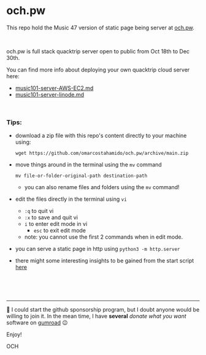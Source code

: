 # och.pw
This repo hold the Music 47 version of static page being server at [och.pw](http://www.och.pw). 

<br>

och.pw is full stack quacktrip server open to public from Oct 18th to Dec 30th.

You can find more info about deploying your own quacktrip cloud server here:

- [music101-server-AWS-EC2.md](https://github.com/omarcostahamido/One-Quick-Solution_Patches/blob/master/Other/music101-server-AWS-EC2.md)
- [music101-server-linode.md](https://github.com/omarcostahamido/One-Quick-Solution_Patches/blob/master/Other/music101-server-linode.md)

<br>

### Tips:

- download a zip file with this repo's content directly to your machine using:

  `wget https://github.com/omarcostahamido/och.pw/archive/main.zip`
- move things around in the terminal using the `mv` command

  `mv file-or-folder-original-path destination-path`
  - you can also rename files and folders using the `mv` command!
- edit the files directly in the terminal using `vi`
  - `:q` to quit vi
  - `:x` to save and quit vi
  - `i` to enter edit mode in vi
    - `esc` to exit edit mode
  - note: you cannot use the first 2 commands when in edit mode.
- you can serve a static page in http using `python3 -m http.server`
- there might some interesting insights to be gained from the start script [here](./EditingServerLinux.md)

<br>
<br>
<br>

---
:thinking: I could start the github sponsorship program, but I doubt anyone would be willing to join it. In the mean time, I have __several__ _donate what you want_ software on [gumroad](https://gumroad.com/och) :wink:

Enjoy!

OCH
